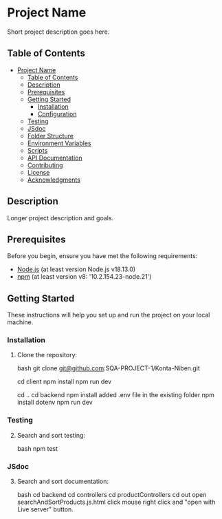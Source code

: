 # Project Name

Short project description goes here.

## Table of Contents

- [Project Name](#KontaNiben)
  - [Table of Contents](#table-of-contents)
  - [Description](#description)
  - [Prerequisites](#prerequisites)
  - [Getting Started](#getting-started)
    - [Installation](#installation)
    - [Configuration](#configuration)
  - [Testing](#testing)
  - [JSdoc](#searching-and-sorting-documentation)
  - [Folder Structure](#folder-structure)
  - [Environment Variables](#environment-variables)
  - [Scripts](#scripts)
  - [API Documentation](#api-documentation)
  - [Contributing](#contributing)
  - [License](#license)
  - [Acknowledgments](#acknowledgments)

## Description

Longer project description and goals.

## Prerequisites

Before you begin, ensure you have met the following requirements:

- [Node.js](https://nodejs.org/) (at least version Node.js v18.13.0)
- [npm](https://www.npmjs.com/) (at least version v8: '10.2.154.23-node.21')

## Getting Started

These instructions will help you set up and run the project on your local machine.

### Installation

1. Clone the repository:

   bash
   git clone git@github.com:SQA-PROJECT-1/Konta-Niben.git

   cd client
   npm install
   npm run dev

   cd ..
   cd backend
   npm install
   added .env file in the existing folder
   npm install dotenv
   npm run dev
   

### Testing

2. Search and sort testing:

   bash
   npm test
   

### JSdoc

3. Search and sort documentation:

   bash
   cd backend
   cd controllers
   cd productControllers
   cd out
   open searchAndSortProducts.js.html click mouse right click and "open with Live server" button.

   
